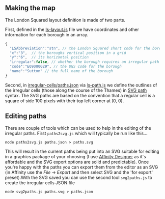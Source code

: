 ## Making the map

The London Squared layout definition is made of two parts.

First, defined in the [ls-layout.js](https://github.com/aftertheflood/londonsquared/blob/master/src/ls-layout.js) file we have coordinates and other information for each borough in an array.

```js
{
  "LSAbbreviation":"stn", // the London Squared short code for the borough
  "x":"3",  // the boroughs vertical position in a grid
  "y":"6",  // its horizontal position
  "irregular":false, // whether the borough requires an irregular path
  "code":"E09000029", // the ONS code for the borough
  "name":"Sutton" // the full name of the borough
}
```

Second, in [irregular-cells/paths.json](https://github.com/aftertheflood/londonsquared/blob/master/src/irregular-cells/paths.json) via [ls-path.js](https://github.com/aftertheflood/londonsquared/blob/master/src/ls-path.js) we define the outlines of the irregular cells (those along the course of the Thames) in [SVG path](https://developer.mozilla.org/en-US/docs/Web/SVG/Tutorial/Paths) syntax. The SVG paths are based on the convention that a regular cell is a square of side 100 pixels with their top left corner at (0, 0).

## Editing paths

There are couple of tools which can be used to help in the editing of the irregular paths. First `paths2svg.js` which will typically be run like this... 

```
node paths2svg.js paths.json > paths.svg
``` 

This will result in the current paths being put into an SVG suitable for editing in a graphics package of your choosing (I use [Affinity Designer](https://affinity.serif.com/en-gb/designer/) as it's affordable and the SVG export options are solid and predictable). Once you're happy with the paths you can export them from the editor as an SVG (in Affinity use the _File_ -> _Export_ and then select SVG and the 'for export' preset).With the SVG saved you can use the second tool `svg2paths.js` to create the irregular cells JSON file 

```
node svg2paths.js paths.svg > paths.json
```

